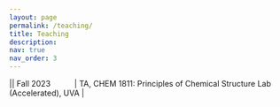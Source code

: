 ```yaml
---
layout: page
permalink: /teaching/
title: Teaching
description:
nav: true
nav_order: 3
---
```


<style>
.tablelines table, .tablelines td, .tablelines th {
        border: 1px solid black;
        }
</style>



|| Fall 2023 &nbsp;&nbsp;&nbsp;&nbsp;&nbsp;&nbsp;&nbsp;&nbsp;&nbsp;&nbsp;| TA, CHEM 1811: Principles of Chemical Structure Lab (Accelerated), UVA | 

